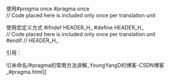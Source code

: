 使用#progma once
#pragma once  
// Code placed here is included only once per translation unit 

使用宏定义方式
#ifndef HEADER_H_ 
#define HEADER_H_  
// Code placed here is included only once per translation unit  
#endif // HEADER_H_  



引用：

![[未命名/#pragma的常用方法讲解_YoungYangD的博客-CSDN博客_#pragma.html]]